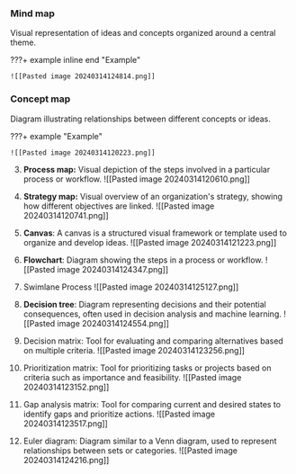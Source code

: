 ### Mind map
Visual representation of ideas and concepts organized around a central theme.

???+ example inline end "Example"

    ![[Pasted image 20240314124814.png]]

### Concept map
Diagram illustrating relationships between different concepts or ideas.

???+ example "Example"
	
	![[Pasted image 20240314120223.png]]

3) **Process map:** Visual depiction of the steps involved in a particular process or workflow.
![[Pasted image 20240314120610.png]]

4) **Strategy map:** Visual overview of an organization's strategy, showing how different objectives are linked.
![[Pasted image 20240314120741.png]]

5) **Canvas**:   A canvas is a structured visual framework or template used to organize and develop ideas.
![[Pasted image 20240314121223.png]]

6) **Flowchart**: Diagram showing the steps in a process or workflow.
![[Pasted image 20240314124347.png]]

7) Swimlane Process
![[Pasted image 20240314125127.png]]

8) **Decision tree**: Diagram representing decisions and their potential consequences, often used in decision analysis and machine learning.
![[Pasted image 20240314124554.png]]

9) Decision matrix: Tool for evaluating and comparing alternatives based on multiple criteria.
![[Pasted image 20240314123256.png]]

10) Prioritization matrix: Tool for prioritizing tasks or projects based on criteria such as importance and feasibility.
![[Pasted image 20240314123152.png]]

11) Gap analysis matrix: Tool for comparing current and desired states to identify gaps and prioritize actions.
![[Pasted image 20240314123517.png]]

12) Euler diagram: Diagram similar to a Venn diagram, used to represent relationships between sets or categories.
![[Pasted image 20240314124216.png]]